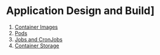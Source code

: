 # Application Design and Build]

1. [Container Images](ckad_prep_3.md)
2. [Pods](ckad_prep_4.md)
3. [Jobs and CronJobs](ckad_prep_5.md)
4. [Container Storage](ckad_prep_6.md)
